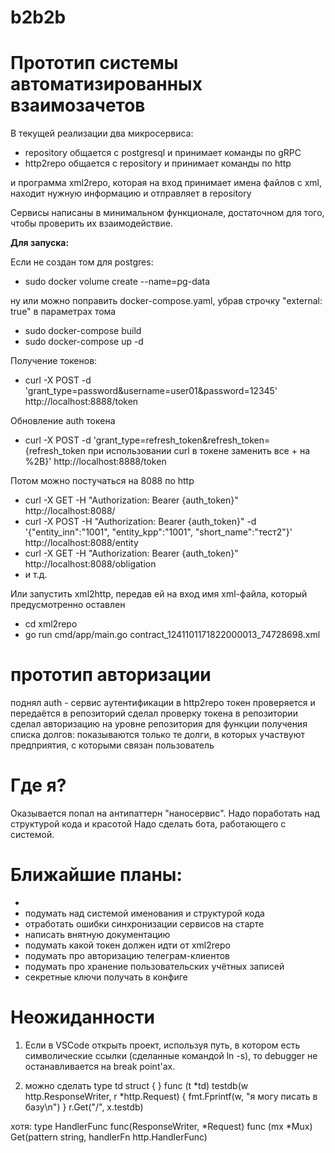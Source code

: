 # b2b2b



# Прототип системы автоматизированных взаимозачетов

В текущей реализации два микросервиса:
- repository общается с postgresql и принимает команды по gRPC
- http2repo общается с repository и принимает команды по http

и программа xml2repo, которая на вход принимает имена файлов с xml,
находит нужную информацию и отправляет в repository

Сервисы написаны в минимальном функционале, достаточном для того, чтобы проверить их взаимодействие.

**Для запуска:**

Если не создан том для postgres:
* sudo docker volume create --name=pg-data

ну или можно поправить docker-compose.yaml, убрав строчку "external: true" в параметрах тома

* sudo docker-compose build
* sudo docker-compose up -d

Получение токенов:
* curl -X POST -d 'grant_type=password&username=user01&password=12345' http://localhost:8888/token

Обновление auth токена
* curl -X POST -d 'grant_type=refresh_token&refresh_token={refresh_token при использовании curl в токене заменить все + на %2B}' http://localhost:8888/token


Потом можно постучаться на 8088 по http

* curl -X GET -H "Authorization: Bearer {auth_token}" http://localhost:8088/
* curl -X POST -H "Authorization: Bearer {auth_token}" -d '{"entity_inn":"1001", "entity_kpp":"1001", "short_name":"тест2"}' http://localhost:8088/entity
* curl -X GET -H "Authorization: Bearer {auth_token}" http://localhost:8088/obligation
* и т.д.

Или запустить xml2http, передав ей на вход имя xml-файла, который предусмотренно оставлен
* cd xml2repo
* go run cmd/app/main.go contract_1241101171822000013_74728698.xml






# прототип авторизации
поднял auth - сервис аутентификации
в http2repo токен проверяется и передаётся в репозиторий
сделал проверку токена в репозитории
сделал авторизацию на уровне репозитория для функции получения списка долгов:
показываются только те долги, в которых участвуют предприятия, с которыми связан пользователь


# Где я?
Оказывается попал на антипаттерн "наносервис".
Надо поработать над структурой кода и красотой
Надо сделать бота, работающего с системой.


# Ближайшие планы:
- 
- подумать над системой именования и структурой кода
- отработать ошибки синхронизации сервисов на старте
- написать внятную документацию
- подумать какой токен должен идти от xml2repo
- подумать про авторизацию телеграм-клиентов
- подумать про хранение пользовательских учётных записей
- секретные ключи получать в конфиге

# Неожиданности

1. Если в VSCode открыть проект, используя путь, в котором есть символические ссылки (сделанные командой ln -s), то debugger не останавливается на break point'ах.

2. можно сделать
type td struct {
}
func (t *td) testdb(w http.ResponseWriter, r *http.Request) {
	fmt.Fprintf(w, "я могу писать в базу\n")
}
r.Get("/", x.testdb)

хотя:
type HandlerFunc func(ResponseWriter, *Request)
func (mx *Mux) Get(pattern string, handlerFn http.HandlerFunc) 
